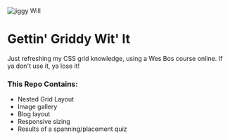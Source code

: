 ![jiggy Will](https://media.giphy.com/media/kLM9I1g8jsiAM/giphy.gif)
# Gettin' Griddy Wit' It
Just refreshing my CSS grid knowledge, using a Wes Bos course online. If ya don't use it, ya lose it!

### This Repo Contains:
- Nested Grid Layout
- Image gallery
- Blog layout
- Responsive sizing
- Results of a spanning/placement quiz
